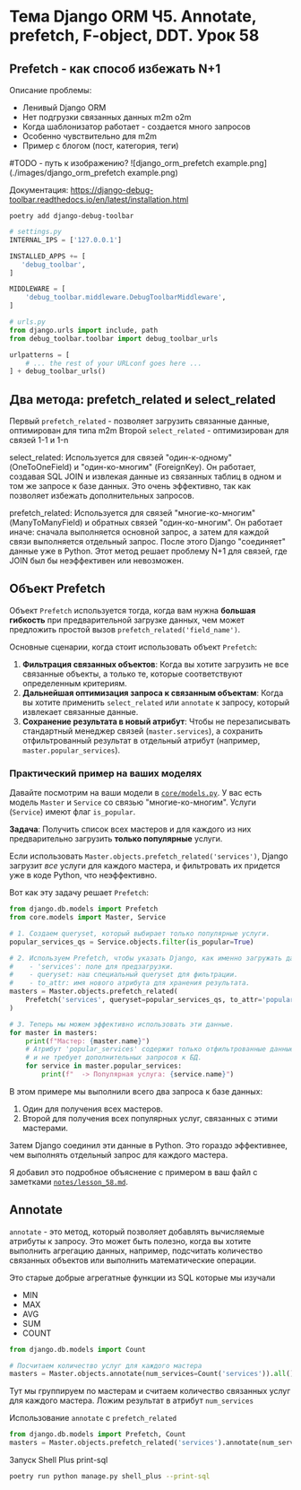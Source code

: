 # Тема Django ORM Ч5. Annotate, prefetch, F-object, DDT. Урок 58

## Prefetch - как способ избежать N+1

Описание проблемы:
- Ленивый Django ORM
- Нет подгрузки связанных данных m2m o2m
- Когда шаблонизатор работает - создается много запросов
- Особенно чувствительно для m2m
- Пример с блогом (пост, категория, теги)

#TODO - путь к изображению?
![django_orm_prefetch example.png](./images/django_orm_prefetch example.png)


Документация: https://django-debug-toolbar.readthedocs.io/en/latest/installation.html

`poetry add django-debug-toolbar`

```python
# settings.py
INTERNAL_IPS = ['127.0.0.1']

INSTALLED_APPS += [
   'debug_toolbar',
]

MIDDLEWARE = [
    'debug_toolbar.middleware.DebugToolbarMiddleware',
]
```

```python
# urls.py
from django.urls import include, path
from debug_toolbar.toolbar import debug_toolbar_urls

urlpatterns = [
    # ... the rest of your URLconf goes here ...
] + debug_toolbar_urls()
```

## Два метода: prefetch_related и select_related

Первый `prefetch_related` - позволяет загрузить связанные данные, оптимирован для типа m2m
Второй `select_related` - оптимизирован для связей 1-1 и 1-n

select_related: Используется для связей "один-к-одному" (OneToOneField) и "один-ко-многим" (ForeignKey). Он работает, создавая SQL JOIN и извлекая данные из связанных таблиц в одном и том же запросе к базе данных. Это очень эффективно, так как позволяет избежать дополнительных запросов.

prefetch_related: Используется для связей "многие-ко-многим" (ManyToManyField) и обратных связей "один-ко-многим". Он работает иначе: сначала выполняется основной запрос, а затем для каждой связи выполняется отдельный запрос. После этого Django "соединяет" данные уже в Python. Этот метод решает проблему N+1 для связей, где JOIN был бы неэффективен или невозможен.

## Объект Prefetch


Объект `Prefetch` используется тогда, когда вам нужна **большая гибкость** при предварительной загрузке данных, чем может предложить простой вызов `prefetch_related('field_name')`.

Основные сценарии, когда стоит использовать объект `Prefetch`:

1.  **Фильтрация связанных объектов**: Когда вы хотите загрузить не все связанные объекты, а только те, которые соответствуют определенным критериям.
2.  **Дальнейшая оптимизация запроса к связанным объектам**: Когда вы хотите применить `select_related` или `annotate` к запросу, который извлекает связанные данные.
3.  **Сохранение результата в новый атрибут**: Чтобы не перезаписывать стандартный менеджер связей (`master.services`), а сохранить отфильтрованный результат в отдельный атрибут (например, `master.popular_services`).

### Практический пример на ваших моделях

Давайте посмотрим на ваши модели в [`core/models.py`](core/models.py:1). У вас есть модель `Master` и `Service` со связью "многие-ко-многим". Услуги (`Service`) имеют флаг `is_popular`.

**Задача**: Получить список всех мастеров и для каждого из них предварительно загрузить **только популярные** услуги.

Если использовать `Master.objects.prefetch_related('services')`, Django загрузит *все* услуги для каждого мастера, и фильтровать их придется уже в коде Python, что неэффективно.

Вот как эту задачу решает `Prefetch`:

```python
from django.db.models import Prefetch
from core.models import Master, Service

# 1. Создаем queryset, который выбирает только популярные услуги.
popular_services_qs = Service.objects.filter(is_popular=True)

# 2. Используем Prefetch, чтобы указать Django, как именно загружать данные.
#    - 'services': поле для предзагрузки.
#    - queryset: наш специальный queryset для фильтрации.
#    - to_attr: имя нового атрибута для хранения результата.
masters = Master.objects.prefetch_related(
    Prefetch('services', queryset=popular_services_qs, to_attr='popular_services')
)

# 3. Теперь мы можем эффективно использовать эти данные.
for master in masters:
    print(f"Мастер: {master.name}")
    # Атрибут 'popular_services' содержит только отфильтрованные данные
    # и не требует дополнительных запросов к БД.
    for service in master.popular_services:
        print(f"  -> Популярная услуга: {service.name}")
```

В этом примере мы выполнили всего два запроса к базе данных:
1.  Один для получения всех мастеров.
2.  Второй для получения всех популярных услуг, связанных с этими мастерами.

Затем Django соединил эти данные в Python. Это гораздо эффективнее, чем выполнять отдельный запрос для каждого мастера.

Я добавил это подробное объяснение с примером в ваш файл с заметками [`notes/lesson_58.md`](notes/lesson_58.md).

## Annotate

`annotate` - это метод, который позволяет добавлять вычисляемые атрибуты к запросу. Это может быть полезно, когда вы хотите выполнить агрегацию данных, например, подсчитать количество связанных объектов или выполнить математические операции.

Это старые добрые агрегатные функции из SQL которые мы изучали
- MIN
- MAX
- AVG
- SUM
- COUNT

```python
from django.db.models import Count

# Посчитаем количество услуг для каждого мастера
masters = Master.objects.annotate(num_services=Count('services')).all()
```

Тут мы группируем по мастерам и считаем количество связанных услуг для каждого мастера.
Ложим результат в атрибут `num_services`

Использование `annotate` с `prefetch_related`

```python
from django.db.models import Prefetch, Count
masters = Master.objects.prefetch_related('services').annotate(num_services=Count('services'))
```

Запуск Shell Plus print-sql
```bash
poetry run python manage.py shell_plus --print-sql
```